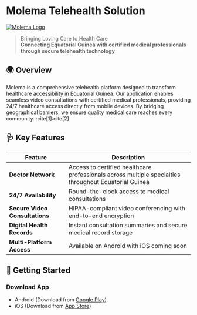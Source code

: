 # Molema Telehealth Solution

[![Molema Logo](https://molemasalud.com/assets/media/website-images/top-logo.svg)](https://molemasalud.com)

> Bringing Loving Care to Health Care  
> **Connecting Equatorial Guinea with certified medical professionals through secure telehealth technology**

## 🌍 Overview
Molema is a comprehensive telehealth platform designed to transform healthcare accessibility in Equatorial Guinea. Our application enables seamless video consultations with certified medical professionals, providing 24/7 healthcare access directly from mobile devices. By bridging geographical barriers, we ensure quality medical care reaches every community. :cite[1]:cite[2]

## 🩺 Key Features
| Feature | Description |
|---------|-------------|
| **Doctor Network** | Access to certified healthcare professionals across multiple specialties throughout Equatorial Guinea |
| **24/7 Availability** | Round-the-clock access to medical consultations |
| **Secure Video Consultations** | HIPAA-compliant video conferencing with end-to-end encryption |
| **Digital Health Records** | Instant consultation summaries and secure medical record storage |
| **Multi-Platform Access** | Available on Android with iOS coming soon |

## 🚀 Getting Started

### Download App
- Android (Download from [Google Play](https://play.google.com/store/apps/details?id=com.molema.health.app))
- iOS (Download from [App Store](https://apps.apple.com/us/app/molema/id6465955957))
